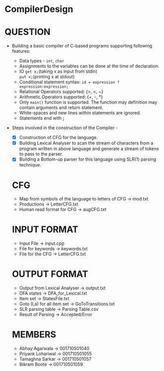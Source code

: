 # CompilerDesign

# QUESTION
* Building a basic compiler of C-based programs supporting following features:
  * Data types - ```int```, ```char```
  * Assignments to the variables can be done at the time of declaration.
  * IO  ```get x;```(taking x as input from stdin)\
        ```put x;```(printing x at stdout)
  * Conditional statement syntax:
     ```id = expression ? expression:expression;```
  * Relational Operators supported: {>, <, ~}
  * Arithmetic Operators supported: {+, -, *}
  * Only ```main()``` function is supported. The function may definition may contain arguments and return statement.
  * White-spaces and new lines within statements are ignored.
  * Statements end with **;**
* Steps involved in the construction of the Compiler - 
  * [x] Construction of CFG for the language.
  * [x] Building Lexical Analyser to scan the stream of characters from a program written in above language and generate a stream of tokens to pass to the parser.
  * [x] Building a Bottom-up parser for this language using SLR(1) parsing technique.
  
  # CFG
  * Map from symbols of the language to letters of CFG -> mod.txt
  * Productions -> LetterCFG.txt
  * Human read format for CFG -> augCFG.txt
  
  # INPUT FORMAT
  * Input File -> input.cpp
  * File for keywords -> keywords.txt
  * File for the CFG -> LetterCFG.txt
  
  # OUTPUT FORMAT
  * Output from Lexical Analyser -> output.txt
  * DFA states -> DFA_for_Lexical.txt
  * Item set -> StatesFile.txt
  * Goto (I,a) for all item set -> GoToTransitions.txt
  * SLR parsing table -> Parsing Table.csv
  * Result of Parsing -> Accepted/Error
  
  # MEMBERS
  * Abhay Agarwala -> 001710501040
  * Priyank Lohariwal -> 001710501055
  * Tamaghna Sarkar -> 001710501057
  * Bikram Boote -> 001710501059
